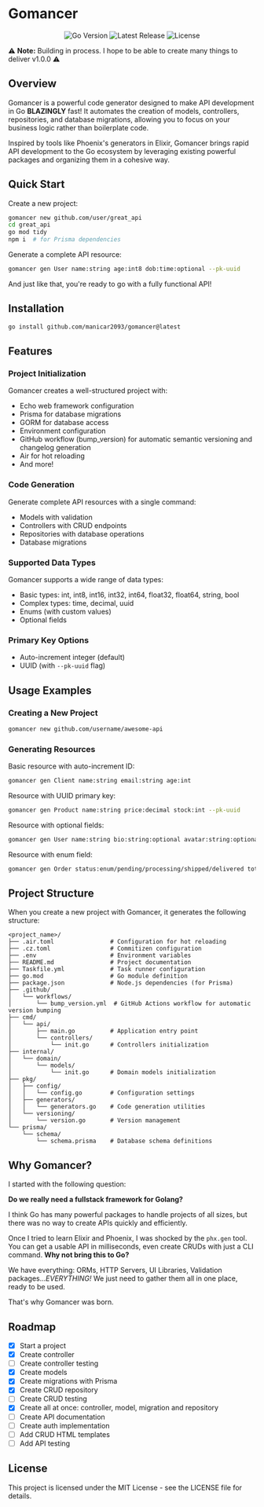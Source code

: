 # Gomancer

<div align="center">
  <img src="https://img.shields.io/github/go-mod/go-version/manicar2093/gomancer" alt="Go Version">
  <img src="https://img.shields.io/github/v/release/manicar2093/gomancer" alt="Latest Release">
  <img src="https://img.shields.io/github/license/manicar2093/gomancer" alt="License">
</div>

⚠️ **Note:** Building in process. I hope to be able to create many things to deliver v1.0.0 ⚠️

## Overview

Gomancer is a powerful code generator designed to make API development in Go **BLAZINGLY** fast! It automates the creation of models, controllers, repositories, and database migrations, allowing you to focus on your business logic rather than boilerplate code.

Inspired by tools like Phoenix's generators in Elixir, Gomancer brings rapid API development to the Go ecosystem by leveraging existing powerful packages and organizing them in a cohesive way.

## Quick Start

Create a new project:
```bash
gomancer new github.com/user/great_api
cd great_api
go mod tidy
npm i  # for Prisma dependencies
```

Generate a complete API resource:
```bash
gomancer gen User name:string age:int8 dob:time:optional --pk-uuid
```

And just like that, you're ready to go with a fully functional API!

## Installation

```bash
go install github.com/manicar2093/gomancer@latest
```

## Features

### Project Initialization
Gomancer creates a well-structured project with:
- Echo web framework configuration
- Prisma for database migrations
- GORM for database access
- Environment configuration
- GitHub workflow (bump_version) for automatic semantic versioning and changelog generation
- Air for hot reloading
- And more!

### Code Generation
Generate complete API resources with a single command:
- Models with validation
- Controllers with CRUD endpoints
- Repositories with database operations
- Database migrations

### Supported Data Types
Gomancer supports a wide range of data types:
- Basic types: int, int8, int16, int32, int64, float32, float64, string, bool
- Complex types: time, decimal, uuid
- Enums (with custom values)
- Optional fields

### Primary Key Options
- Auto-increment integer (default)
- UUID (with `--pk-uuid` flag)

## Usage Examples

### Creating a New Project
```bash
gomancer new github.com/username/awesome-api
```

### Generating Resources

Basic resource with auto-increment ID:
```bash
gomancer gen Client name:string email:string age:int
```

Resource with UUID primary key:
```bash
gomancer gen Product name:string price:decimal stock:int --pk-uuid
```

Resource with optional fields:
```bash
gomancer gen User name:string bio:string:optional avatar:string:optional
```

Resource with enum field:
```bash
gomancer gen Order status:enum/pending/processing/shipped/delivered total:decimal
```

## Project Structure

When you create a new project with Gomancer, it generates the following structure:

```
<project_name>/
├── .air.toml                # Configuration for hot reloading
├── .cz.toml                 # Commitizen configuration
├── .env                     # Environment variables
├── README.md                # Project documentation
├── Taskfile.yml             # Task runner configuration
├── go.mod                   # Go module definition
├── package.json             # Node.js dependencies (for Prisma)
├── .github/
│   └── workflows/
│       └── bump_version.yml  # GitHub Actions workflow for automatic version bumping
├── cmd/
│   └── api/
│       ├── main.go          # Application entry point
│       └── controllers/
│           └── init.go      # Controllers initialization
├── internal/
│   └── domain/
│       └── models/
│           └── init.go      # Domain models initialization
├── pkg/
│   ├── config/
│   │   └── config.go        # Configuration settings
│   ├── generators/
│   │   └── generators.go    # Code generation utilities
│   └── versioning/
│       └── version.go       # Version management
└── prisma/
    └── schema/
        └── schema.prisma    # Database schema definitions
```

## Why Gomancer?

I started with the following question: 

**Do we really need a fullstack framework for Golang?** 

I think Go has many powerful packages to handle projects of all sizes, but there was no way to create APIs quickly and efficiently.

Once I tried to learn Elixir and Phoenix, I was shocked by the `phx.gen` tool. You can get a usable API in milliseconds, even create CRUDs with just a CLI command. **Why not bring this to Go?**

We have everything: ORMs, HTTP Servers, UI Libraries, Validation packages..._EVERYTHING!_ We just need to gather them all in one place, ready to be used.

That's why Gomancer was born.

## Roadmap

- [X] Start a project
- [X] Create controller
- [ ] Create controller testing
- [X] Create models
- [X] Create migrations with Prisma
- [X] Create CRUD repository
- [ ] Create CRUD testing
- [X] Create all at once: controller, model, migration and repository
- [ ] Create API documentation
- [ ] Create auth implementation
- [ ] Add CRUD HTML templates
- [ ] Add API testing

## License

This project is licensed under the MIT License - see the LICENSE file for details.
